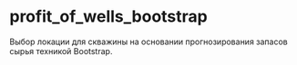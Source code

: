 # profit_of_wells_bootstrap
Выбор локации для скважины на основании прогнозирования запасов сырья техникой Bootstrap.
